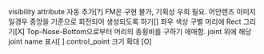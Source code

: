 visibility attribute 자동 추가[?] FM은 구현 불가, 기획상 우회 필요.
어안렌즈 이미지일경우 중앙을 기준으로 회전되어 생성되도록 하기[]
좌우 색상 구별
머리에 Rect 그리기[X] Top-Nose-Bottom으로부터 머리의 종횡비를 구하기 애매함.
joint 위에 해당 joint name 표시[ ]
control_point 크기 확대 [O]
